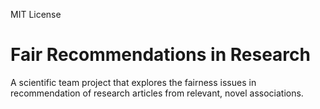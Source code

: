 MIT License

# Fair Recommendations in Research

A scientific team project that explores the fairness issues in recommendation of research articles from relevant, novel associations. 